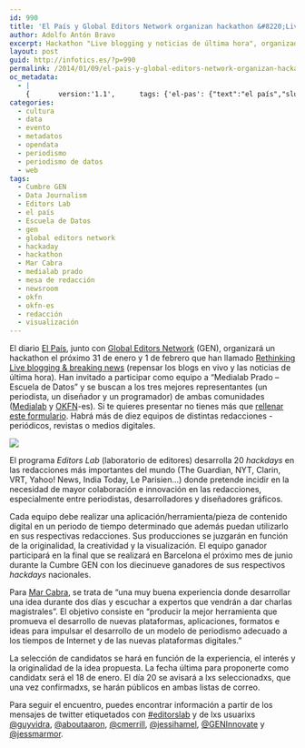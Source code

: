 ```yaml
---
id: 990
title: 'El País y Global Editors Network organizan hackathon &#8220;Live blogging y noticias de última hora&#8221;'
author: Adolfo Antón Bravo
excerpt: Hackathon "Live blogging y noticias de última hora", organizado por El País y Global Editors Network, donde participa el grupo de periodismo de datos de Medialab Prado y Escuela de Datos de OKFN-es.
layout: post
guid: http://infotics.es/?p=990
permalink: /2014/01/09/el-pais-y-global-editors-network-organizan-hackathon-live-blogging-y-noticias-de-ultima-hora/
oc_metadata:
  - |
    {		version:'1.1',		tags: {'el-pas': {"text":"el país","slug":"el-pas","source":null,"bucketName":"current","bucketPlacement":"auto","_className":"Tag"}, 'escuela-de-datos': {"text":"Escuela de Datos","slug":"escuela-de-datos","source":null,"bucketName":"current","bucketPlacement":"auto","_className":"Tag"}, 'gen': {"text":"gen","slug":"gen","source":null,"bucketName":"current","bucketPlacement":"auto","_className":"Tag"}, 'global-editors-network': {"text":"global editors network","slug":"global-editors-network","source":null,"bucketName":"current","bucketPlacement":"auto","_className":"Tag"}, 'hackathon': {"text":"hackathon","slug":"hackathon","source":null,"bucketName":"current","bucketPlacement":"auto","_className":"Tag"}, 'medialab-prado': {"text":"medialab prado","slug":"medialab-prado","source":null,"bucketName":"current","bucketPlacement":"auto","_className":"Tag"}, 'okfn': {"text":"okfn","slug":"okfn","source":null,"bucketName":"current","bucketPlacement":"auto","_className":"Tag"}, 'okfn-es': {"text":"okfn-es","slug":"okfn-es","source":null,"bucketName":"current","bucketPlacement":"auto","_className":"Tag"}, 'cumbre-gen': {"text":"Cumbre GEN","slug":"cumbre-gen","source":null,"bucketName":"current","bucketPlacement":"auto","_className":"Tag"}, 'data-journalism': {"text":"Data Journalism","slug":"data-journalism","source":null,"bucketName":"current","bucketPlacement":"auto","_className":"Tag"}, 'editors-lab': {"text":"Editors Lab","slug":"editors-lab","source":null,"bucketName":"current","bucketPlacement":"auto","_className":"Tag"}, 'hackaday': {"text":"hackaday","slug":"hackaday","source":null,"bucketName":"current","bucketPlacement":"auto","_className":"Tag"}, 'mar-cabra': {"text":"Mar Cabra","slug":"mar-cabra","source":null,"bucketName":"current","bucketPlacement":"auto","_className":"Tag"}, 'mesa-de-redaccin': {"text":"mesa de redacción","slug":"mesa-de-redaccin","source":null,"bucketName":"current","bucketPlacement":"auto","_className":"Tag"}, 'newsroom': {"text":"newsroom","slug":"newsroom","source":null,"bucketName":"current","bucketPlacement":"auto","_className":"Tag"}, 'redaccin': {"text":"redacción","slug":"redaccin","source":null,"bucketName":"current","bucketPlacement":"auto","_className":"Tag"}, 'visualizacin': {"text":"visualización","slug":"visualizacin","source":null,"bucketName":"current","bucketPlacement":"auto","_className":"Tag"}}	}
categories:
  - cultura
  - data
  - evento
  - metadatos
  - opendata
  - periodismo
  - periodismo de datos
  - web
tags:
  - Cumbre GEN
  - Data Journalism
  - Editors Lab
  - el país
  - Escuela de Datos
  - gen
  - global editors network
  - hackaday
  - hackathon
  - Mar Cabra
  - medialab prado
  - mesa de redacción
  - newsroom
  - okfn
  - okfn-es
  - redacción
  - visualización
---
```

El diario [El País][1], junto con [Global Editors Network][2] (GEN), organizará un hackathon el próximo 31 de enero y 1 de febrero que han llamado [Rethinking Live blogging & breaking news][3] (repensar los blogs en vivo y las noticias de última hora). Han invitado a participar como equipo a &#8220;Medialab Prado &#8211; Escuela de Datos&#8221; y se buscan a los tres mejores representantes (un periodista, un diseñador y un programador) de ambas comunidades ([Medialab][4] y [OKFN][5]-es). Si te quieres presentar no tienes más que [rellenar este formulario][6]. Habrá más de diez equipos de distintas redacciones -periódicos, revistas o medios digitales. 

[<img src="http://i0.wp.com/blogs.cuartocanal.es/infotics/files/2014/01/10156060896_e2f42772d0.jpg?w=660" data-recalc-dims="1" />][7]

El programa *Editors Lab* (laboratorio de editores) desarrolla 20 *hackdays* en las redacciones más importantes del mundo (The Guardian, NYT, Clarin, VRT, Yahoo! News, India Today, Le Parisien&#x2026;) donde pretende incidir en la necesidad de mayor colaboración e innovación en las redacciones, especialmente entre periodistas, desarrolladores y diseñadores gráficos. 

Cada equipo debe realizar una aplicación/herramienta/pieza de contenido digital en un periodo de tiempo determinado que además puedan utilizarlo en sus respectivas redacciones. Sus producciones se juzgarán en función de la originalidad, la creatividad y la visualización. El equipo ganador participará en la final que se realizará en Barcelona el próximo mes de junio durante la Cumbre GEN con los diecinueve ganadores de sus respectivos *hackdays* nacionales. 

Para [Mar Cabra][8], se trata de &#8220;una muy buena experiencia donde desarrollar una idea durante dos días y escuchar a expertos que vendrán a dar charlas magistrales&#8221;. El objetivo consiste en &#8220;producir la mejor herramienta que promueva el desarrollo de nuevas plataformas, aplicaciones, formatos e ideas para impulsar el desarrollo de un modelo de periodismo adecuado a los tiempos de Internet y de las nuevas plataformas digitales.&#8221; 

La selección de candidatos se hará en función de la experiencia, el interés y la originalidad de la idea propuesta. La fecha última para proponerte como candidatx será el 18 de enero. El día 20 se avisará a lxs seleccionadxs, que una vez confirmadxs, se harán públicos en ambas listas de correo. 

Para seguir el encuentro, puedes encontrar información a partir de los mensajes de twitter etiquetados con [#editorslab][9] y de lxs usuarixs [@guyvidra][10], [@aboutaaron][11], [@cmerrill][12], [@jessihamel][13], [@GENInnovate][14] y [@jessmarmor][15].

 [1]: http://www.elpais.com
 [2]: http://www.globaleditorsnetwork.org/
 [3]: http://www.globaleditorsnetwork.org/programmes/editors-lab/season-2013-2014/editors-lab-madrid/
 [4]: http://medialab-prado.es/article/periodismo_de_datos
 [5]: http://www.okfn.es
 [6]: https://docs.google.com/forms/d/1G4sNsbFck2SId7j4Kfd0DMmhNuvfwSHxaDNM74H7jEA/viewform
 [7]: http://flickr.com/photos/72883140@N00/10156060896 "Media Hack Day (Composite)"
 [8]: https://twitter.com/cabralens
 [9]: https://twitter.com/search?q%3D%2523EditorsLab&#038;src%3Dhash
 [10]: https://twitter.com/guyvidra
 [11]: https://twitter.com/aboutaaron
 [12]: https://twitter.com/cmerrill
 [13]: https://twitter.com/jessihamel
 [14]: https://twitter.com/GENInnovate
 [15]: https://twitter.com/jessmarmor